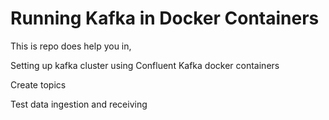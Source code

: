 # Running Kafka in Docker Containers

This is repo does help you in,

Setting up kafka cluster using Confluent Kafka docker containers

Create topics

Test data ingestion and receiving
